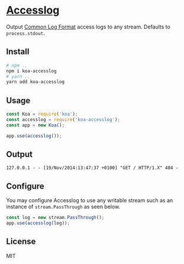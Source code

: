 # [Accesslog](https://github.com/koajs/accesslog)

Output [Common Log Format](http://en.wikipedia.org/wiki/Common_Log_Format) access logs to any stream. Defaults to `process.stdout`.

## Install

```bash
# npm ..
npm i koa-accesslog
# yarn ..
yarn add koa-accesslog
```

## Usage

```js
const Koa = require('koa');
const accesslog = require('koa-accesslog');
const app = new Koa();

app.use(accesslog());
```

## Output

```
127.0.0.1 - - [19/Nov/2014:13:47:37 +0100] "GET / HTTP/1.X" 404 -
```

## Configure

You may configure Accesslog to use any writable stream such as an
instance of `stream.PassThrough` as seen below.

```js
const log = new stream.PassThrough();
app.use(accesslog(log));
```

## License

MIT